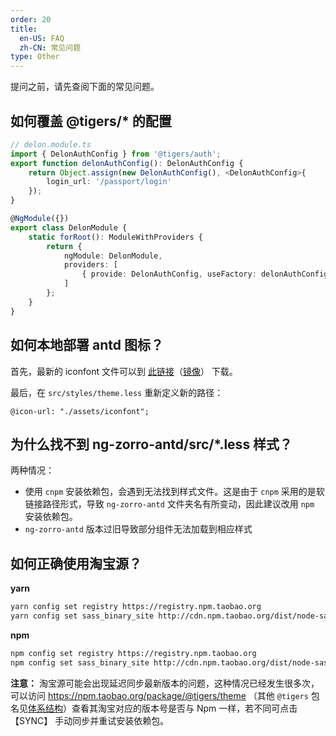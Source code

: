 ```yaml
---
order: 20
title:
  en-US: FAQ
  zh-CN: 常见问题
type: Other
---
```


提问之前，请先查阅下面的常见问题。

## 如何覆盖 @tigers/* 的配置

```ts
// delon.module.ts
import { DelonAuthConfig } from '@tigers/auth';
export function delonAuthConfig(): DelonAuthConfig {
    return Object.assign(new DelonAuthConfig(), <DelonAuthConfig>{
        login_url: '/passport/login'
    });
}

@NgModule({})
export class DelonModule {
    static forRoot(): ModuleWithProviders {
        return {
            ngModule: DelonModule,
            providers: [
                { provide: DelonAuthConfig, useFactory: delonAuthConfig}
            ]
        };
    }
}
```

## 如何本地部署 antd 图标？

首先，最新的 iconfont 文件可以到 [此链接](https://ant.design/docs/spec/download-cn)（[镜像](http://ant-design.gitee.io/docs/spec/download-cn)） 下载。

最后，在 `src/styles/theme.less` 重新定义新的路径：

```less
@icon-url: "./assets/iconfont";
```

## 为什么找不到 ng-zorro-antd/src/*.less 样式？

两种情况：

- 使用 `cnpm` 安装依赖包，会遇到无法找到样式文件。这是由于 `cnpm` 采用的是软链接路径形式，导致 `ng-zorro-antd` 文件夹名有所变动，因此建议改用 `npm` 安装依赖包。
- `ng-zorro-antd` 版本过旧导致部分组件无法加载到相应样式

## 如何正确使用淘宝源？

**yarn**

```bash
yarn config set registry https://registry.npm.taobao.org
yarn config set sass_binary_site http://cdn.npm.taobao.org/dist/node-sass
```

**npm**

```bash
npm config set registry https://registry.npm.taobao.org
npm config set sass_binary_site http://cdn.npm.taobao.org/dist/node-sass
```

**注意：** 淘宝源可能会出现延迟同步最新版本的问题，这种情况已经发生很多次，可以访问 https://npm.taobao.org/package/@tigers/theme （其他 `@tigers` 包名见[体系结构](https://ng-alain.com/docs/architecture#%E7%89%88%E6%9C%AC%E4%BF%A1%E6%81%AF)）查看其淘宝对应的版本号是否与 Npm 一样，若不同可点击 【SYNC】 手动同步并重试安装依赖包。
